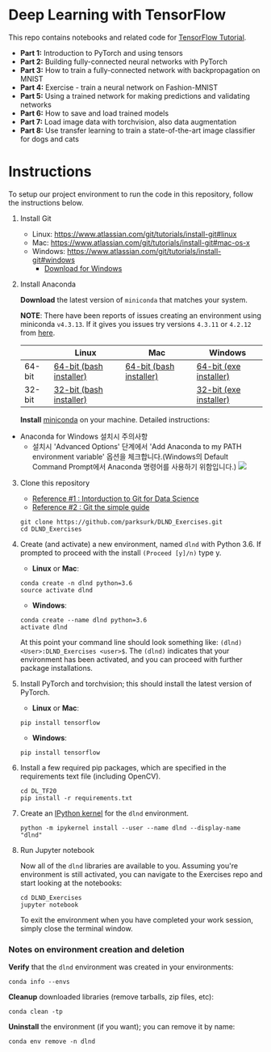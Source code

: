# Deep Learning with TensorFlow

This repo contains notebooks and related code for [TensorFlow Tutorial](https://www.tensorflow.org/tutorials/).

* **Part 1:** Introduction to PyTorch and using tensors
* **Part 2:** Building fully-connected neural networks with PyTorch
* **Part 3:** How to train a fully-connected network with backpropagation on MNIST
* **Part 4:** Exercise - train a neural network on Fashion-MNIST
* **Part 5:** Using a trained network for making predictions and validating networks
* **Part 6:** How to save and load trained models
* **Part 7:** Load image data with torchvision, also data augmentation
* **Part 8:** Use transfer learning to train a state-of-the-art image classifier for dogs and cats

# Instructions

To setup our project environment to run the code in this repository, follow the instructions below.

1. Install Git
	- Linux: https://www.atlassian.com/git/tutorials/install-git#linux
	- Mac: https://www.atlassian.com/git/tutorials/install-git#mac-os-x
	- Windows: https://www.atlassian.com/git/tutorials/install-git#windows
		- [Download for Windows](https://drive.google.com/file/d/1FIElyMq4C1M0sVyEAtJ61jb8NRFowPtI/view?usp=sharing)

2. Install Anaconda

	**Download** the latest version of `miniconda` that matches your system.

	**NOTE**: There have been reports of issues creating an environment using miniconda `v4.3.13`. If it gives you issues try versions `4.3.11` or `4.2.12` from [here](https://repo.continuum.io/miniconda/).

	|        | Linux | Mac | Windows |
	|--------|-------|-----|---------|
	| 64-bit | [64-bit (bash installer)][lin64] | [64-bit (bash installer)][mac64] | [64-bit (exe installer)][win64]
	| 32-bit | [32-bit (bash installer)][lin32] |  | [32-bit (exe installer)][win32]

	[win64]: https://repo.continuum.io/miniconda/Miniconda3-latest-Windows-x86_64.exe
	[win32]: https://repo.continuum.io/miniconda/Miniconda3-latest-Windows-x86.exe
	[mac64]: https://repo.continuum.io/miniconda/Miniconda3-latest-MacOSX-x86_64.sh
	[lin64]: https://repo.continuum.io/miniconda/Miniconda3-latest-Linux-x86_64.sh
	[lin32]: https://repo.continuum.io/miniconda/Miniconda3-latest-Linux-x86.sh

	**Install** [miniconda](http://conda.pydata.org/miniconda.html) on your machine. Detailed instructions:


- Anaconda for Windows 설치시 주의사항
	* 설치시 'Advanced Options' 단계에서 'Add Anaconda to my PATH environment variable' 옵션을 체크합니다.(Windows의 Default Command Prompt에서 Anaconda 명령어를 사용하기 위함입니다.)
			![](assets/images/readme_1_anaconda_installation_advanced_option_add_path.png)

3.	Clone this repository
	- [Reference #1 : Intorduction to Git for Data Science](https://www.datacamp.com/courses/introduction-to-git-for-data-science)
	- [Reference #2 : Git the simple guide](https://rogerdudler.github.io/git-guide/index.ko.html)

	```
	git clone https://github.com/parksurk/DLND_Exercises.git
	cd DLND_Exercises
	```

4. Create (and activate) a new environment, named `dlnd` with Python 3.6. If prompted to proceed with the install `(Proceed [y]/n)` type y.

	- __Linux__ or __Mac__:
	```
	conda create -n dlnd python=3.6
	source activate dlnd
	```
	- __Windows__:
	```
	conda create --name dlnd python=3.6
	activate dlnd
	```

	At this point your command line should look something like: `(dlnd) <User>:DLND_Exercises <user>$`. The `(dlnd)` indicates that your environment has been activated, and you can proceed with further package installations.

5. Install PyTorch and torchvision; this should install the latest version of PyTorch.

	- __Linux__ or __Mac__:
	```
	pip install tensorflow
	```
	- __Windows__:
	```
	pip install tensorflow
	```

6. Install a few required pip packages, which are specified in the requirements text file (including OpenCV).
	```
	cd DL_TF20
	pip install -r requirements.txt
	```

7. Create an [IPython kernel](http://ipython.readthedocs.io/en/stable/install/kernel_install.html) for the `dlnd` environment.  
	```
	python -m ipykernel install --user --name dlnd --display-name "dlnd"
	```

8. Run Jupyter notebook

	Now all of the `dlnd` libraries are available to you. Assuming you're environment is still activated, you can navigate to the Exercises repo and start looking at the notebooks:

	```
	cd DLND_Exercises
	jupyter notebook
	```

	To exit the environment when you have completed your work session, simply close the terminal window.


### Notes on environment creation and deletion

**Verify** that the `dlnd` environment was created in your environments:

```
conda info --envs
```

**Cleanup** downloaded libraries (remove tarballs, zip files, etc):

```
conda clean -tp
```

**Uninstall** the environment (if you want); you can remove it by name:

```
conda env remove -n dlnd
```
